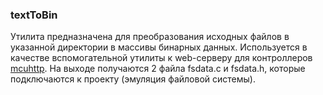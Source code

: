 ### textToBin

Утилита предназначена для преобразования исходных файлов в указанной директории в массивы бинарных данных. 
Используется в качестве вспомогательной утилиты к web-серверу для контроллеров [mcuhttp](https://github.com/clitime/mcuhttp). 
На выходе получаются 2 файла fsdata.c и fsdata.h, которые подключаются к проекту (эмуляция файловой системы).

